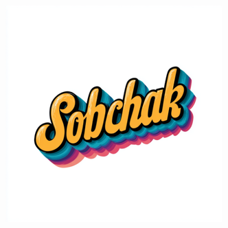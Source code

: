 <!-- u251003-->

<div align="center">

  <picture>
    <source media="(prefers-color-scheme: dark)" srcset="https://github.com/APrettyCoolProgram/sobchak/blob/main/.github/img/logo/sobchak-dark-512x512.png">
    <source media="(prefers-color-scheme: light)" srcset="https://github.com/APrettyCoolProgram/sobchak/blob/main/.github/img/logo/sobchak-light-512x512.png">
    <img alt="Fallback image description" src="https://github.com/APrettyCoolProgram/sobchak/blob/main/.github/img/logo/sobchak-light-512x512.png">
  </picture>

</div>
